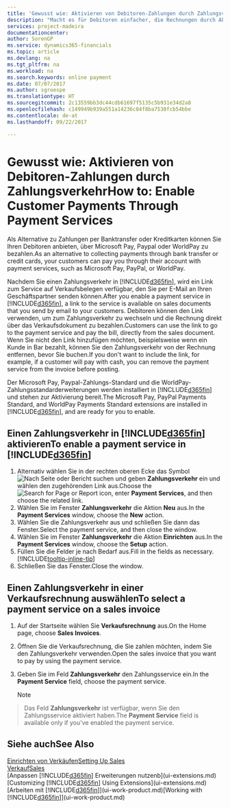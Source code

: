```yaml
---
title: 'Gewusst wie: Aktivieren von Debitoren-Zahlungen durch Zahlungsverkehr.| Microsoft Docs'
description: "Macht es für Debitoren einfacher, die Rechnungen durch Aktivierung des Zahlungsverkehrs zu bezahlen."
services: project-madeira
documentationcenter: 
author: SorenGP
ms.service: dynamics365-financials
ms.topic: article
ms.devlang: na
ms.tgt_pltfrm: na
ms.workload: na
ms.search.keywords: online payment
ms.date: 07/07/2017
ms.author: sgroespe
ms.translationtype: HT
ms.sourcegitcommit: 2c13559bb3dc44cdb61697f5135c5b931e34d2a8
ms.openlocfilehash: c149949b939a551a14236c84f8ba7538fcb54bbe
ms.contentlocale: de-at
ms.lasthandoff: 09/22/2017

---
```

# <a name="how-to-enable-customer-payments-through-payment-services"></a><span data-ttu-id="97a43-103">Gewusst wie: Aktivieren von Debitoren-Zahlungen durch Zahlungsverkehr</span><span class="sxs-lookup"><span data-stu-id="97a43-103">How to: Enable Customer Payments Through Payment Services</span></span>
<span data-ttu-id="97a43-104">Als Alternative zu Zahlungen per Banktransfer oder Kreditkarten können Sie Ihren Debitoren anbieten, über Microsoft Pay, Paypal oder WorldPay zu bezahlen.</span><span class="sxs-lookup"><span data-stu-id="97a43-104">As an alternative to collecting payments through bank transfer or credit cards, your customers can pay you through their account with payment services, such as Microsoft Pay, PayPal, or WorldPay.</span></span>  

<span data-ttu-id="97a43-105">Nachdem Sie einen Zahlungsverkehr in [!INCLUDE[d365fin](includes/d365fin_md.md)], wird ein Link zum Service auf Verkaufsbelegen verfügbar, den Sie per E-Mail an Ihren Geschäftspartner senden können.</span><span class="sxs-lookup"><span data-stu-id="97a43-105">After you enable a payment service in [!INCLUDE[d365fin](includes/d365fin_md.md)], a link to the service is available on sales documents that you send by email to your customers.</span></span> <span data-ttu-id="97a43-106">Debitoren können den Link verwenden, um zum Zahlungsverkehr zu wechseln und die Rechnung direkt über das Verkaufsdokument zu bezahlen.</span><span class="sxs-lookup"><span data-stu-id="97a43-106">Customers can use the link to go to the payment service and pay the bill, directly from the sales document.</span></span> <span data-ttu-id="97a43-107">Wenn Sie nicht den Link hinzufügen möchten, beispielsweise wenn ein Kunde in Bar bezahlt, können Sie den Zahlungsverkehr von der Rechnung entfernen, bevor Sie buchen.</span><span class="sxs-lookup"><span data-stu-id="97a43-107">If you don't want to include the link, for example, if a customer will pay with cash, you can remove the payment service from the invoice before posting.</span></span>  

<span data-ttu-id="97a43-108">Der Microsoft Pay, Paypal-Zahlungs-Standard und die WorldPay-Zahlungsstandarderweiterungen werden installiert in [!INCLUDE[d365fin](includes/d365fin_md.md)] und stehen zur Aktivierung bereit.</span><span class="sxs-lookup"><span data-stu-id="97a43-108">The Microsoft Pay, PayPal Payments Standard, and WorldPay Payments Standard extensions are installed in [!INCLUDE[d365fin](includes/d365fin_md.md)], and are ready for you to enable.</span></span>  

## <a name="to-enable-a-payment-service-in-included365finincludesd365finmdmd"></a><span data-ttu-id="97a43-109">Einen Zahlungsverkehr in [!INCLUDE[d365fin](includes/d365fin_md.md)] aktivieren</span><span class="sxs-lookup"><span data-stu-id="97a43-109">To enable a payment service in [!INCLUDE[d365fin](includes/d365fin_md.md)]</span></span>
1. <span data-ttu-id="97a43-110">Alternativ wählen Sie in der rechten oberen Ecke das Symbol ![Nach Seite oder Bericht suchen](media/ui-search/search_small.png "Nach Seite oder Bericht suchen") und geben **Zahlungsverkehr** ein und wählen den zugehörenden Link aus.</span><span class="sxs-lookup"><span data-stu-id="97a43-110">Choose the ![Search for Page or Report](media/ui-search/search_small.png "Search for Page or Report icon") icon, enter **Payment Services**, and then choose the related link.</span></span>  
2. <span data-ttu-id="97a43-111">Wählen Sie im Fenster **Zahlungsverkehr** die Aktion **Neu** aus.</span><span class="sxs-lookup"><span data-stu-id="97a43-111">In the **Payment Services** window, choose the **New** action.</span></span>  
3. <span data-ttu-id="97a43-112">Wählen Sie die Zahlungsverkehr aus und schließen Sie dann das Fenster.</span><span class="sxs-lookup"><span data-stu-id="97a43-112">Select the payment service, and then close the window.</span></span>  
4. <span data-ttu-id="97a43-113">Wählen Sie im Fenster **Zahlungsverkehr** die Aktion **Einrichten** aus.</span><span class="sxs-lookup"><span data-stu-id="97a43-113">In the **Payment Services** window, choose the **Setup** action.</span></span>  
5. <span data-ttu-id="97a43-114">Füllen Sie die Felder je nach Bedarf aus.</span><span class="sxs-lookup"><span data-stu-id="97a43-114">Fill in the fields as necessary.</span></span> [!INCLUDE[tooltip-inline-tip](includes/tooltip-inline-tip_md.md)]  
6. <span data-ttu-id="97a43-115">Schließen Sie das Fenster.</span><span class="sxs-lookup"><span data-stu-id="97a43-115">Close the window.</span></span>  

## <a name="to-select-a-payment-service-on-a-sales-invoice"></a><span data-ttu-id="97a43-116">Einen Zahlungsverkehr in einer Verkaufsrechnung auswählen</span><span class="sxs-lookup"><span data-stu-id="97a43-116">To select a payment service on a sales invoice</span></span>
1. <span data-ttu-id="97a43-117">Auf der Startseite wählen Sie **Verkaufsrechnung** aus.</span><span class="sxs-lookup"><span data-stu-id="97a43-117">On the Home page, choose **Sales Invoices**.</span></span>  
2. <span data-ttu-id="97a43-118">Öffnen Sie die Verkaufsrechnung, die Sie zahlen möchten, indem Sie den Zahlungsverkehr verwenden.</span><span class="sxs-lookup"><span data-stu-id="97a43-118">Open the sales invoice that you want to pay by using the payment service.</span></span>  
3. <span data-ttu-id="97a43-119">Geben Sie im Feld **Zahlungsverkehr** den Zahlungsservice ein.</span><span class="sxs-lookup"><span data-stu-id="97a43-119">In the **Payment Service** field, choose the payment service.</span></span>  

    > [!NOTE]  
>   <span data-ttu-id="97a43-120">Das Feld **Zahlungsverkehr** ist verfügbar, wenn Sie den Zahlungsservice aktiviert haben.</span><span class="sxs-lookup"><span data-stu-id="97a43-120">The **Payment Service** field is available only if you've enabled the payment service.</span></span>  

## <a name="see-also"></a><span data-ttu-id="97a43-121">Siehe auch</span><span class="sxs-lookup"><span data-stu-id="97a43-121">See Also</span></span>  
[<span data-ttu-id="97a43-122">Einrichten von Verkäufen</span><span class="sxs-lookup"><span data-stu-id="97a43-122">Setting Up Sales</span></span>](sales-setup-sales.md)  
[<span data-ttu-id="97a43-123">Verkauf</span><span class="sxs-lookup"><span data-stu-id="97a43-123">Sales</span></span>](sales-manage-sales.md)  
<span data-ttu-id="97a43-124">[Anpassen [!INCLUDE[d365fin](includes/d365fin_md.md)] Erweiterungen nutzenb](ui-extensions.md)</span><span class="sxs-lookup"><span data-stu-id="97a43-124">[Customizing [!INCLUDE[d365fin](includes/d365fin_md.md)] Using Extensions](ui-extensions.md)</span></span>  
<span data-ttu-id="97a43-125">[Arbeiten mit [!INCLUDE[d365fin](includes/d365fin_md.md)]](ui-work-product.md)</span><span class="sxs-lookup"><span data-stu-id="97a43-125">[Working with [!INCLUDE[d365fin](includes/d365fin_md.md)]](ui-work-product.md)</span></span>  

